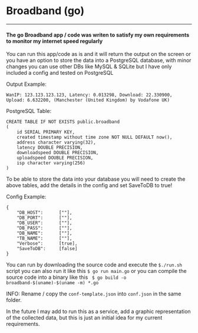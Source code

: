 # Broadband (go)
----------------------------------------------------------------
#### The go Broadband app / code was writen to satisfy my own requirements to monitor my internet speed regularly

You can run this app/code as is and it will return the output on the screen or you have an option to store the data into a PostgreSQL database, with minor changes you can use other DBs like MySQL & SQLite but I have only included a config and tested on PostgreSQL

Output Example:

```
WanIP: 123.123.123.123, Latency: 0.013298, Download: 22.330900, Upload: 6.632200, (Manchester (United Kingdom) by Vodafone UK)
```

PostgreSQL Table:
```
CREATE TABLE IF NOT EXISTS public.broadband
(
    id SERIAL PRIMARY KEY,
    created timestamp without time zone NOT NULL DEFAULT now(),
    address character varying(32),  
    latency DOUBLE PRECISION,
    downloadspeed DOUBLE PRECISION,
    uploadspeed DOUBLE PRECISION,
    isp character varying(256)
)
```
To be able to store the data into your database you will need to create the above tables, add the details in the config and set SaveToDB to true!

Config Example:
```
{
    "DB_HOST":      [""],
    "DB_PORT":      [""],
    "DB_USER":      [""],
    "DB_PASS":      [""],
    "DB_NAME":      [""],
    "TB_NAME":      [""],
    "Verbose":      [true],
    "SaveToDB":     [false]
}
```
You can run by downloading the source code and execute the ```$./run.sh``` script you can also run it like this ```$ go run main.go``` or you can compile the source code into a binary like this ``` $ go build -o broadband-$(uname)-$(uname -m) *.go``` 

INFO: Rename / copy the ```conf-template.json``` into ```conf.json``` in the same folder.

In the future I may add to run this as a service, add a graphic representation of the collected data, but this is just an initial idea for my current requirements.
